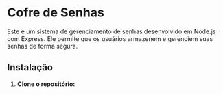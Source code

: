 # Cofre de Senhas

Este é um sistema de gerenciamento de senhas desenvolvido em Node.js com Express. Ele permite que os usuários armazenem e gerenciem suas senhas de forma segura.

## Instalação

1. **Clone o repositório:**
   

